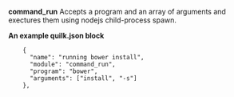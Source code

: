 **command_run**
Accepts a program and an array of arguments and exectures them using nodejs child-process spawn.


**An example quilk.json block**
```
    {
      "name": "running bower install",
      "module": "command_run",
      "program": "bower",
      "arguments": ["install", "-s"]
    },
```    